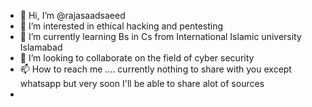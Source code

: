 - 👋 Hi, I’m @rajasaadsaeed
- 👀 I’m interested in ethical hacking and pentesting 
- 🌱 I’m currently learning  Bs in Cs from International Islamic university Islamabad
- 💞️ I’m looking to collaborate on  the field of cyber security
- 📫 How to reach me .... currently nothing to share with you except whatsapp but very soon I'll be able to share alot  of sources
- 

<!---
rajasaadsaeed/rajasaadsaeed is a ✨ special ✨ repository because its `README.md` (this file) appears on your GitHub profile.
You can click the Preview link to take a look at your changes.
--->
